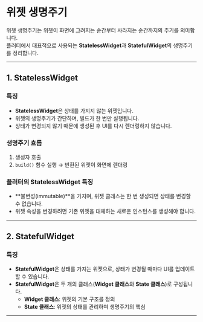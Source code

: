 # 위젯 생명주기

위젯 생명주기는 위젯이 화면에 그려지는 순간부터 사라지는 순간까지의 주기를 의미합니다.  
플러터에서 대표적으로 사용되는 **StatelessWidget**과 **StatefulWidget**의 생명주기를 정리합니다.

---

## 1. StatelessWidget

### 특징
- **StatelessWidget**은 상태를 가지지 않는 위젯입니다.
- 위젯의 생명주기가 간단하며, 빌드가 한 번만 실행됩니다.
- 상태가 변경되지 않기 때문에 생성된 후 UI를 다시 렌더링하지 않습니다.

### 생명주기 흐름
1. 생성자 호출  
2. `build()` 함수 실행 → 반환된 위젯이 화면에 렌더링

### 플러터의 StatelessWidget 특징
- **불변성(immutable)**을 가지며, 위젯 클래스는 한 번 생성되면 상태를 변경할 수 없습니다.
- 위젯 속성을 변경하려면 기존 위젯을 대체하는 새로운 인스턴스를 생성해야 합니다.

---

## 2. StatefulWidget

### 특징
- **StatefulWidget**은 상태를 가지는 위젯으로, 상태가 변경될 때마다 UI를 업데이트할 수 있습니다.
- **StatefulWidget**은 두 개의 클래스(**Widget 클래스**와 **State 클래스**)로 구성됩니다.
  - **Widget 클래스**: 위젯의 기본 구조를 정의
  - **State 클래스**: 위젯의 상태를 관리하며 생명주기의 핵심

---
